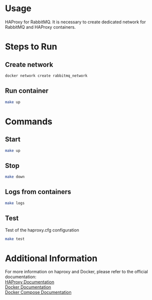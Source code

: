 # Usage
HAProxy for RabbitMQ. It is necessary to create dedicated network for RabbitMQ and HAProxy containers.

# Steps to Run

## Create network
```bash
docker network create rabbitmq_network
```
## Run container
```bash
make up
```

# Commands
## Start
``` bash
make up
```

## Stop
```bash
make down
```

## Logs from containers
```bash
make logs
```

## Test
Test of the haproxy.cfg configuration
```bash
make test
```

# Additional Information
For more information on haproxy and Docker, please refer to the official documentation: \
[HAProxy Documentation](https://docs.haproxy.org/) \
[Docker Documentation](https://docs.docker.com/) \
[Docker Compose Documentation](https://docs.docker.com/compose/)